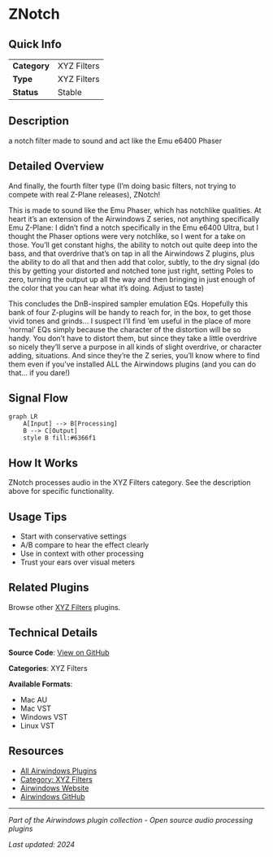 # ZNotch



## Quick Info

| | |
|---|---|
| **Category** | XYZ Filters |
| **Type** | XYZ Filters |
| **Status** | Stable |

## Description

a notch filter made to sound and act like the Emu e6400 Phaser

## Detailed Overview

And finally, the fourth filter type (I’m doing basic filters, not trying to compete with real Z-Plane releases), ZNotch!

This is made to sound like the Emu Phaser, which has notchlike qualities. At heart it’s an extension of the Airwindows Z series, not anything specifically Emu Z-Plane: I didn’t find a notch specifically in the Emu e6400 Ultra, but I thought the Phaser options were very notchlike, so I went for a take on those. You’ll get constant highs, the ability to notch out quite deep into the bass, and that overdrive that’s on tap in all the Airwindows Z plugins, plus the ability to do all that and then add that color, subtly, to the dry signal (do this by getting your distorted and notched tone just right, setting Poles to zero, turning the output up all the way and then bringing in just enough of the color that you can hear what it’s doing. Adjust to taste)

This concludes the DnB-inspired sampler emulation EQs. Hopefully this bank of four Z-plugins will be handy to reach for, in the box, to get those vivid tones and grinds… I suspect I’ll find ’em useful in the place of more ‘normal’ EQs simply because the character of the distortion will be so handy. You don’t have to distort them, but since they take a little overdrive so nicely they’ll serve a purpose in all kinds of slight overdrive, or character adding, situations. And since they’re the Z series, you’ll know where to find them even if you’ve installed ALL the Airwindows plugins (and you can do that… if you dare!)

## Signal Flow

```mermaid
graph LR
    A[Input] --> B[Processing]
    B --> C[Output]
    style B fill:#6366f1
```

## How It Works

ZNotch processes audio in the XYZ Filters category. See the description above for specific functionality.

## Usage Tips

- Start with conservative settings
- A/B compare to hear the effect clearly
- Use in context with other processing
- Trust your ears over visual meters


## Related Plugins

Browse other [XYZ Filters](../categories/xyz-filters.md) plugins.


## Technical Details

**Source Code**: [View on GitHub](https://github.com/airwindows/airwindows/tree/master/plugins/LinuxVST/src/ZNotch)

**Categories**: XYZ Filters

**Available Formats**:
- Mac AU
- Mac VST
- Windows VST
- Linux VST

## Resources

- [All Airwindows Plugins](../../README.md)
- [Category: XYZ Filters](../categories/xyz-filters.md)
- [Airwindows Website](https://www.airwindows.com)
- [Airwindows GitHub](https://github.com/airwindows/airwindows)

---

*Part of the Airwindows plugin collection - Open source audio processing plugins*

*Last updated: 2024*
